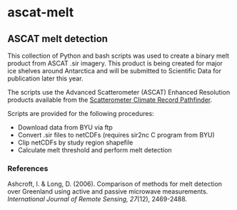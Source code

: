# ascat-melt

## ASCAT melt detection

This collection of Python and bash scripts was used to create a binary melt product from ASCAT .sir imagery. This product is being created for major ice shelves around Antarctica and will be submitted to Scientific Data for publication later this year. 

The scripts use the Advanced Scatterometer (ASCAT) Enhanced Resolution products available from the [Scatterometer Climate Record Pathfinder](https://www.scp.byu.edu/).

Scripts are provided for the following procedures:
- Download data from BYU via ftp
- Convert .sir files to netCDFs (requires sir2nc C program from BYU)
- Clip netCDFs by study region shapefile
- Calculate melt threshold and perform melt detection


### References
Ashcroft, I. & Long, D. (2006). Comparison of methods for melt detection over Greenland using active and passive microwave measurements. *International Journal of Remote Sensing, 27*(12), 2469-2488.
